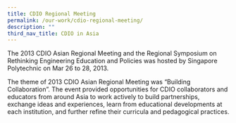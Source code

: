 ```yaml
---
title: CDIO Regional Meeting
permalink: /our-work/cdio-regional-meeting/
description: ""
third_nav_title: CDIO in Asia
---
```

The 2013 CDIO Asian Regional Meeting and the Regional Symposium on Rethinking Engineering Education and Policies was hosted by Singapore Polytechnic on Mar 26 to 28, 2013. 

The theme of 2013 CDIO Asian Regional Meeting was “Building Collaboration”. The event provided opportunities for CDIO collaborators and educators from around Asia to work actively to build partnerships, exchange ideas and experiences, learn from educational developments at each institution, and further refine their curricula and pedagogical practices.
